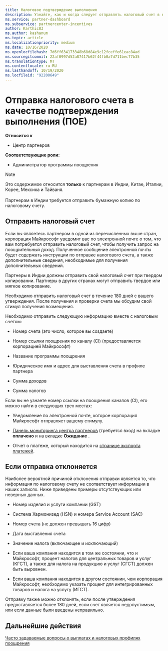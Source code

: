 ```yaml
---
title: Налоговое подтверждение выполнения
description: Узнайте, как и когда следует отправлять налоговый счет в качестве подтверждения выполнения (ПОЕ), чтобы затребовать прибыль.
ms.service: partner-dashboard
ms.subservice: partnercenter-incentives
author: Karthic83
ms.author: kashanum
ms.topic: article
ms.localizationpriority: medium
ms.date: 10/16/2020
ms.openlocfilehash: 7d6ff634173348b68d84e9c12fceffe61eac84ad
ms.sourcegitcommit: 22af0997d52a87417b62f44fb0a7d711bec77b35
ms.translationtype: MT
ms.contentlocale: ru-RU
ms.lasthandoff: 10/19/2020
ms.locfileid: "92200649"
---
```

# <a name="submit-your-tax-invoice-as-proof-of-execution-poe"></a>Отправка налогового счета в качестве подтверждения выполнения (ПОЕ)

**Относится к**

- Центр партнеров

**Соответствующие роли:**

- Администратор программы поощрения

>[!NOTE]
>Это содержимое относится **только** к партнерам в Индии, Китае, Италии, Корее, Мексика и Тайваня. <br><br>Партнерам в Индии требуется отправить бумажную копию по налоговому счету.

## <a name="submit-a-tax-invoice"></a>Отправить налоговый счет

Если вы являетесь партнером в одной из перечисленных выше стран, корпорация Майкрософт уведомит вас по электронной почте о том, что вам потребуется отправить налоговый счет, чтобы получить запрос на поощрительный доход. Полученное сообщение электронной почты будет содержать инструкции по отправке налогового счета, а также дополнительные сведения, необходимые для получения дополнительных сведений.

Партнеры в Индии должны отправить свой налоговый счет при твердом копировании. Партнеры в других странах могут отправить твердое или мягкое копирование.

Необходимо отправить налоговый счет в течение 180 дней с вашего утверждения. После получения и проверки счета мы обсудим свой стимул получения возмещения.

Необходимо отправить следующую информацию вместе с налоговым счетом:

- Номер счета (это число, которое вы создаете) 

- Номер ссылки поощрения по каналу (CI) (предоставляется корпорацией Майкрософт) 

- Название программы поощрения

- Юридическое имя и адрес для выставления счета в профиле партнера 

- Сумма доходов

- Сумма налогов

Если вы не узнаете номер ссылки на поощрения каналов (CI), его можно найти в следующих трех местах: 

- Уведомление по электронной почте, которое корпорация Майкрософт отправляет вашему стимулу. 

- [Панель мониторинга центра партнеров](https://partner.microsoft.com/dashboard/) (требуется вход) на вкладке **оплачено** и на вкладке **Ожидание** .  

- Отчет о платеже, который находится на [странице экспорта платежей](/partner-center/understand-incentive-payouts#payment-download-export). 

## <a name="if-your-submission-is-rejected"></a>Если отправка отклоняется

Наиболее вероятной причиной отклонения отправки является то, что информация по налоговому счету не соответствует информации в наших записях. Ниже приведены примеры отсутствующих или неверных данных. 

- Номер изделия и услуги компании (GST)

- Система Хармонизед (HSN) и номера Service Account (SAC)

- Номер счета (не должен превышать 16 цифр)

- Дата выставления счета

- Значение налога (включающее и исключающий)

- Если ваша компания находится в том же состоянии, что и Майкрософт, процент налогов для центральных товаров и услуг (КГСТ), а также для налога на продукцию и услуг (СГСТ) должен быть выровнен.

- Если ваша компания находится в другом состоянии, чем корпорация Майкрософт, необходимо указать процент для интегрированных товаров и налога на услугу (ИГСТ).

Отправку также можно отклонять, если после утверждения предоставляется более 180 дней, если счет является недопустимым, или если данные были введены неправильно.

## <a name="next-steps"></a>Дальнейшие действия

[Часто задаваемые вопросы о выплатах и налоговых профилях поощрения](incentives-payout-tax-profile-faqs.md)
